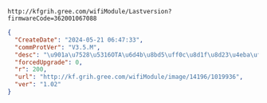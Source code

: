 `http://kfgrih.gree.com/wifiModule/Lastversion?firmwareCode=362001067088`

```json
{
  "CreateDate": "2024-05-21 06:47:33",
  "commProtVer": "V3.5.M",
  "desc": "\u901a\u7528\u5316OTA\u6d4b\u8bd5\uff0c\u8d1f\u8d23\u4eba\uff1a\u674e\u5a01",
  "forcedUpgrade": 0,
  "r": 200,
  "url": "http://kf.grih.gree.com/wifiModule/image/14196/1019936",
  "ver": "1.02"
}
```